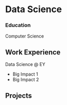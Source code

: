 # Data Science 

### Education 
Computer Science

## Work Experience 
Data Science @ EY 
- Big Impact 1
- Big Impact 2

## Projects
